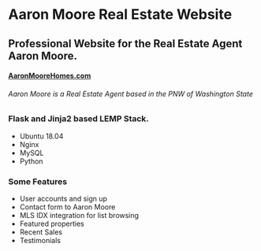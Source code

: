# Aaron Moore Real Estate Website
<html>
<body>
<h2>Professional Website for the Real Estate Agent Aaron Moore.</h2>
<h4>
  <a rel="external" href="https://AaronMooreHomes.com" target="_blank">AaronMooreHomes.com</a>
</h4>
<h6>
<p>Aaron Moore is a Real Estate Agent based in the PNW of Washington State</p>
<h6>
<P>
<h3 align="left">Flask and Jinja2 based LEMP Stack.</h3>
<ul> 
  <li>Ubuntu 18.04</li>
  <li>Nginx</li>
  <li>MySQL</li>
  <li>Python</li>
</ul>
<h3 align="left">Some Features</h3>  
<ul>
  <li>User accounts and sign up</li>
  <li>Contact form to Aaron Moore</li>
  <li>MLS IDX integration for list browsing </li>
  <li>Featured properties </li>
  <li>Recent Sales</li>
  <li>Testimonials</li>
</ul>
</p>
</body>
</html>
